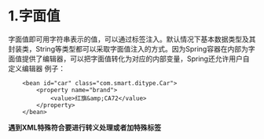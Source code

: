 # 1.字面值
字面值即可用字符串表示的值，可以通过<value>标签注入。默认情况下基本数据类型及其封装类，String等类型都可以采取字面值注入的方式。因为Spring容器在内部为字面值提供了编辑器，可以把字面值转化为对应的内部变量，Spring还允许用户自定义编辑器
例子：
```
	<bean id="car" class="com.smart.ditype.Car">
		<property name="brand">
			<value>红旗&amp;CA72</value>
		</property>
	</bean>
```
**遇到XML特殊符合要进行转义处理或者加特殊标签<![CDATA[数据]]>**
